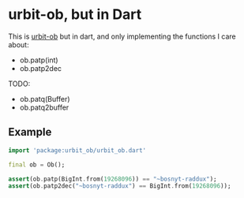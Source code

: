 # urbit-ob, but in Dart

This is [urbit-ob](https://github.com/urbit/urbit-ob) but in dart, and only implementing the functions I care about:

- ob.patp(int)
- ob.patp2dec

TODO:

- ob.patq(Buffer)
- ob.patq2buffer

## Example

```dart
import 'package:urbit_ob/urbit_ob.dart'

final ob = Ob();

assert(ob.patp(BigInt.from(19268096)) == "~bosnyt-raddux");
assert(ob.patp2dec("~bosnyt-raddux") == BigInt.from(19268096));
```
